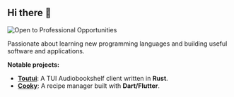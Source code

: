## Hi there 👋  
![Open to Professional Opportunities](https://img.shields.io/badge/Open_to_professional_opportunities-%F0%9F%91%8D-brightgreen)

Passionate about learning new programming languages and building useful software and applications. 

**Notable projects:**

- [**Toutui**](https://github.com/AlbanDAVID/Toutui): A TUI Audiobookshelf client written in **Rust**.  
- [**Cooky**](https://github.com/AlbanDAVID/cooky-app): A recipe manager built with **Dart/Flutter**.  
